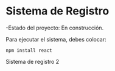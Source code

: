 <h1>Sistema de Registro</h1>

  -Estado del proyecto: En construcción.

Para ejecutar el sistema, debes colocar:

````npm install react````

Sistema de registro 2

